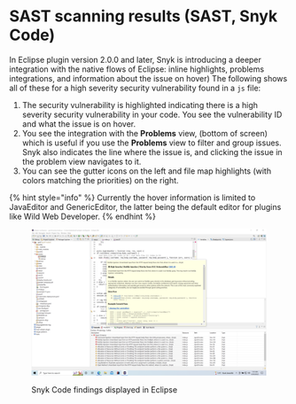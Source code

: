 # SAST scanning results (SAST, Snyk Code)

In Eclipse plugin version 2.0.0 and later, Snyk is introducing a deeper integration with the native flows of Eclipse: inline highlights, problems integrations, and information about the issue on hover) The following shows all of these for a high severity security vulnerability found in a `js` file:

1. The security vulnerability is highlighted indicating there is a high severity security vulnerability in your code. You see the vulnerability ID and what the issue is on hover.
2. You see the integration with the **Problems** view, (bottom of screen) which is useful if you use the **Problems** view to filter and group issues. Snyk also indicates the line where the issue is, and clicking the issue in the problem view navigates to it.
3. You can see the gutter icons on the left and file map highlights (with colors matching the priorities) on the right.

{% hint style="info" %}
Currently the hover information is limited to JavaEditor and GenericEditor, the latter being the default editor for plugins like Wild Web Developer.
{% endhint %}

<figure><img src="../../.gitbook/assets/image (92) (1).png" alt=""><figcaption><p>Snyk Code findings displayed in Eclipse</p></figcaption></figure>
